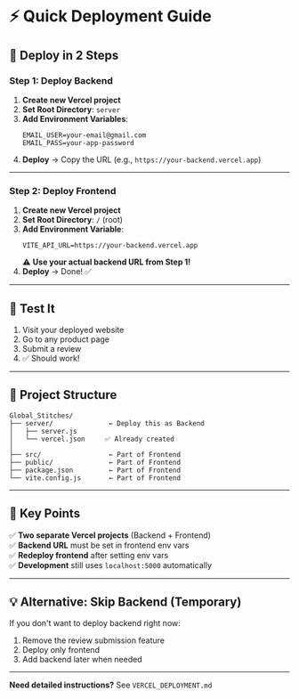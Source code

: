 # ⚡ Quick Deployment Guide

## 🎯 Deploy in 2 Steps

### Step 1: Deploy Backend

1. **Create new Vercel project**
2. **Set Root Directory**: `server`
3. **Add Environment Variables**:
   ```
   EMAIL_USER=your-email@gmail.com
   EMAIL_PASS=your-app-password
   ```
4. **Deploy** → Copy the URL (e.g., `https://your-backend.vercel.app`)

---

### Step 2: Deploy Frontend

1. **Create new Vercel project**
2. **Set Root Directory**: `/` (root)
3. **Add Environment Variable**:
   ```
   VITE_API_URL=https://your-backend.vercel.app
   ```
   ⚠️ **Use your actual backend URL from Step 1!**
4. **Deploy** → Done! ✅

---

## 🧪 Test It

1. Visit your deployed website
2. Go to any product page
3. Submit a review
4. ✅ Should work!

---

## 📁 Project Structure

```
Global_Stitches/
├── server/              ← Deploy this as Backend
│   ├── server.js
│   └── vercel.json     ✅ Already created
│
├── src/                 ← Part of Frontend
├── public/              ← Part of Frontend
├── package.json         ← Part of Frontend
└── vite.config.js       ← Part of Frontend
```

---

## 🔑 Key Points

✅ **Two separate Vercel projects** (Backend + Frontend)  
✅ **Backend URL** must be set in frontend env vars  
✅ **Redeploy frontend** after setting env vars  
✅ **Development** still uses `localhost:5000` automatically  

---

## 💡 Alternative: Skip Backend (Temporary)

If you don't want to deploy backend right now:

1. Remove the review submission feature
2. Deploy only frontend
3. Add backend later when needed

---

**Need detailed instructions?** See `VERCEL_DEPLOYMENT.md`
